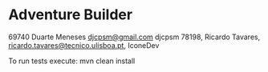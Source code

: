 # Adventure Builder
69740 Duarte Meneses djcpsm@gmail.com djcpsm
78198, Ricardo Tavares, ricardo.tavares@tecnico.ulisboa.pt, IconeDev


To run tests execute: mvn clean install
 
